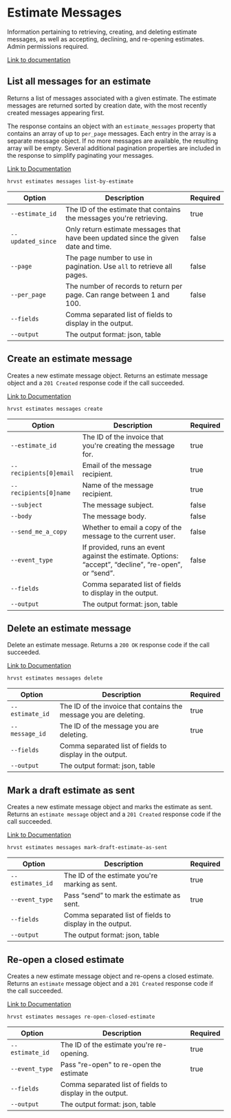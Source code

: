 # Estimate Messages

Information pertaining to retrieving, creating, and deleting estimate messages, as well as accepting, declining, and re-opening estimates. Admin permissions required.

[Link to documentation](https://help.getharvest.com/api-v2/estimates-api/estimates/estimate-messages/)

## List all messages for an estimate

Returns a list of messages associated with a given estimate. The estimate messages are returned sorted by creation date, with the most recently created messages appearing first.

The response contains an object with an `estimate_messages` property that contains an array of up to `per_page` messages. Each entry in the array is a separate message object. If no more messages are available, the resulting array will be empty. Several additional pagination properties are included in the response to simplify paginating your messages.

[Link to Documentation](https://help.getharvest.com/api-v2/estimates-api/estimates/estimate-messages/#list-all-messages-for-an-estimate)

```
hrvst estimates messages list-by-estimate
```

| Option            | Description                                                                         | Required |
| ----------------- | ----------------------------------------------------------------------------------- | -------- |
| `--estimate_id`   | The ID of the estimate that contains the messages you're retrieving.                | true     |
| `--updated_since` | Only return estimate messages that have been updated since the given date and time. | false    |
| `--page`          | The page number to use in pagination. Use `all` to retrieve all pages.              | false    |
| `--per_page`      | The number of records to return per page. Can range between 1 and 100.              | false    |
| `--fields`        | Comma separated list of fields to display in the output.                            |          |
| `--output`        | The output format: json, table                                                      |          |

## Create an estimate message

Creates a new estimate message object. Returns an estimate message object and a `201 Created` response code if the call succeeded.

[Link to Documentation](https://help.getharvest.com/api-v2/estimates-api/estimates/estimate-messages/#create-an-estimate-message)

```
hrvst estimates messages create
```

| Option                 | Description                                                                                          | Required |
| ---------------------- | ---------------------------------------------------------------------------------------------------- | -------- |
| `--estimate_id`        | The ID of the invoice that you're creating the message for.                                          | true     |
| `--recipients[0]email` | Email of the message recipient.                                                                      | true     |
| `--recipients[0]name`  | Name of the message recipient.                                                                       | true     |
| `--subject`            | The message subject.                                                                                 | false    |
| `--body`               | The message body.                                                                                    | false    |
| `--send_me_a_copy`     | Whether to email a copy of the message to the current user.                                          | false    |
| `--event_type`         | If provided, runs an event against the estimate. Options: “accept”, “decline”, “re-open”, or “send”. | false    |
| `--fields`             | Comma separated list of fields to display in the output.                                             |          |
| `--output`             | The output format: json, table                                                                       |          |

## Delete an estimate message

Delete an estimate message. Returns a `200 OK` response code if the call succeeded.

[Link to Documentation](https://help.getharvest.com/api-v2/estimates-api/estimates/estimate-messages/#delete-an-estimate-message)

```
hrvst estimates messages delete
```

| Option          | Description                                                       | Required |
| --------------- | ----------------------------------------------------------------- | -------- |
| `--estimate_id` | The ID of the invoice that contains the message you are deleting. | true     |
| `--message_id`  | The ID of the message you are deleting.                           | true     |
| `--fields`      | Comma separated list of fields to display in the output.          |          |
| `--output`      | The output format: json, table                                    |          |

## Mark a draft estimate as sent

Creates a new estimate message object and marks the estimate as sent. Returns an `estimate message` object and a `201 Created` response code if the call succeeded.

[Link to Documentation](https://help.getharvest.com/api-v2/estimates-api/estimates/estimate-messages/#mark-a-draft-estimate-as-sent)

```
hrvst estimates messages mark-draft-estimate-as-sent
```

| Option           | Description                                              | Required |
| ---------------- | -------------------------------------------------------- | -------- |
| `--estimates_id` | The ID of the estimate you're marking as sent.           | true     |
| `--event_type`   | Pass “send” to mark the estimate as sent.                | true     |
| `--fields`       | Comma separated list of fields to display in the output. |          |
| `--output`       | The output format: json, table                           |          |

## Re-open a closed estimate

Creates a new estimate message object and re-opens a closed estimate. Returns an `estimate` message object and a `201 Created` response code if the call succeeded.

[Link to Documentation](https://help.getharvest.com/api-v2/estimates-api/estimates/estimate-messages/#re-open-a-closed-estimate)

```
hrvst estimates messages re-open-closed-estimate
```

| Option          | Description                                              | Required |
| --------------- | -------------------------------------------------------- | -------- |
| `--estimate_id` | The ID of the estimate you're re-opening.                | true     |
| `--event_type`  | Pass "re-open" to re-open the estimate                   | true     |
| `--fields`      | Comma separated list of fields to display in the output. |          |
| `--output`      | The output format: json, table                           |          |
